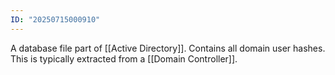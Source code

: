 ```yaml
---
ID: "20250715000910"
---
```

A database file part of [[Active Directory]]. Contains all domain user hashes. This is typically extracted from a [[Domain Controller]].